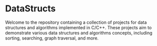 # DataStructs

Welcome to the repository containing a collection of projects for data structures and algorithms implemented in C/C++. These projects aim to demonstrate various data structures and algorithms concepts, including sorting, searching, graph traversal, and more.